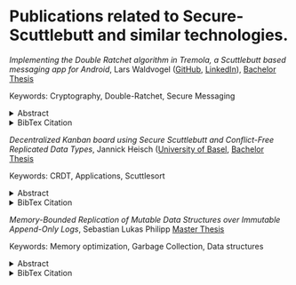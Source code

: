 # Publications related to Secure-Scuttlebutt and similar technologies.

*Implementing the Double Ratchet algorithm in Tremola, a Scuttlebutt based messaging app for Android*, Lars Waldvogel ([GitHub](https://github.com/LarsWaldvogel/), [LinkedIn](https://ch.linkedin.com/in/lars-waldvogel)), [Bachelor Thesis](./pdfs/Waldvogel-DoubleRatchet.pdf)

Keywords: Cryptography, Double-Ratchet, Secure Messaging

<details>
<summary>Abstract</summary>

> The Android messaging app Tremola uses the Scuttlebutt peer-to-peer gossiping protocol to transfer its messages from one user to another. This approach already supports encryption out of the box due to the properties of the Scuttlebutt protocol, where every user’s identity is made up of a public/private key pair. However, should a user’s key pair be compromised, all the messages they sent and received can be decrypted. Intercepting these messages is also trivial due to the nature of Scuttlebutt, where all messages are saved in an append-only log and distributed among peers.
>
> In this thesis, we implemented the Signal protocol’s Double Ratchet algorithm to provide forward secrecy and what is known as post-compromise security for these messages. This implementation took the special properties of the Scuttlebutt protocol into account to draw on its strengths, but also required some compromises to be made.
</details>

<details>
<summary>BibTex Citation</summary>

````
@mastersthesis { 
  waldvogel2022doubleratchet, 
  author = {Lars Waldvogel}, 
  title = {{Implementing the Double Ratchet algorithm in Tremola, a Scuttlebutt based messaging app for Android}}, 
  school = {University of Basel}, 
  year = {2022},
  type={Bachelor Thesis}
 } 
````
</details>

*Decentralized Kanban board using Secure Scuttlebutt and Conflict-Free Replicated Data Types*, Jannick Heisch ([University of Basel](https://dmi.unibas.ch/en/persons/heisch-jannick/),  [Bachelor Thesis](./pdfs/Heisch-Kanban.pdf)

Keywords: CRDT, Applications, Scuttlesort

<details>
<summary>Abstract</summary>

> In the beginning, the World Wide Web was characterized by a decentralized structure, but it became increasingly centralized over time. Almost all applications we encounter in everyday life are based on a central server-client architecture and require a continuous connection to the Internet. These applications are user-friendly and easy to implement, but user data is stored on individual servers usually maintained by companies that profit from this data. Well-known digital Kanban board applications, which are very popular in the business world for organizing or optimizing workflows in the form of lists and cards, are also built on such centralized structures.
>
>This thesis examines how digital Kanban boards can be realized using an alternative approach, namely in the form of a decentralized structure in which users host their own data and are independent of the Internet. For this purpose, the existing android app Tremola, a Secure Scuttlebutt implementation, was extended by the prototype of a decentralized Kanban board. The main goal of this project is to ensure an eventual consistency between the board states of the individual users, so that the same board is displayed to everyone. Therefore, the board modifications performed by the users are saved as Conflict-free Replicated Data Types in an append-only log and shared with all participants using the Secure Scuttlebutt protocol.
</details>

<details>
<summary>BibTex Citation</summary>

````
@mastersthesis { 
  heisch2022kanban, 
  author = {Jannick Heisch}, 
  title = {{Decentralized Kanban board using Secure Scuttlebutt and Conflict-Free Replicated Data Types}}, 
  school = {University of Basel}, 
  year = {2022},
  type={Bachelor Thesis}
 } 
````
</details>

*Memory-Bounded Replication of Mutable Data Structures over Immutable Append-Only Logs*, Sebastian Lukas Philipp [Master Thesis](./pdfs/Philipp-Memory-Bounded.pdf)

Keywords: Memory optimization, Garbage Collection, Data structures

<details>
<summary>Abstract</summary>

> Append-only logs are data structures which permit random-access read operations, but write operations are limited to appending to the end of the log. Nevertheless, arbitrarily modifications of data can be represented by creating an ever-growing stream of update operations appended to such a log. However, if a new consumer of this update stream wishes to recover the state represented by the log, often the entire log must be kept in storage and be replicated again.
> In this thesis report, we present PREDSL, a framework which facilitates the implementation of data structures by producing such a sequence of modification operations, and provide implementations for commonly used data structures.
> Further on, we designed, implemented and evaluated different strategies by which only a small, contiguous portion of the log – a “sliding window” of the log’s latest entries – must be kept in storage and replicated to new consumers.
> The results of our evaluation show that these strategies indeed manage to maintain a small sliding window in which all information relevant to reconstruct the entire state of the encoded data structure is represented in a very compact form, rather than spread over the entire log.
  
</details>

<details>
<summary>BibTex Citation</summary>

````
@mastersthesis { 
  philipp2022memorybounded, 
  author = {Sebastian Lukas Philipp}, 
  title = {{Memory-Bounded Replication of Mutable Data Structures over Immutable Append-Only Logs}}, 
  school = {University of Basel}, 
  year = {2022},
  type={Master Thesis}
 } 
````
</details>






